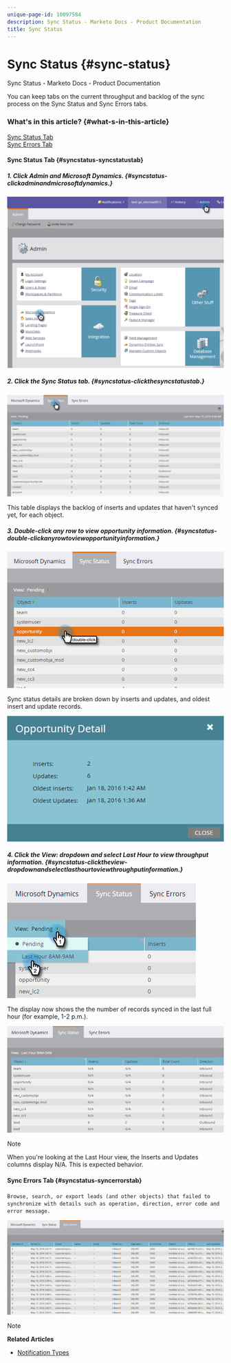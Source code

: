```yaml
---
unique-page-id: 10097584
description: Sync Status - Marketo Docs - Product Documentation
title: Sync Status
---
```


# Sync Status {#sync-status}

Sync Status - Marketo Docs - Product Documentation

You can keep tabs on the current throughput and backlog of the sync process on the Sync Status and Sync Errors tabs.

### What's in this article? {#what-s-in-this-article}

[Sync Status Tab](#syncstatus-syncstatustab)  
[Sync Errors Tab](#syncstatus-syncerrorstab)

#### Sync Status Tab {#syncstatus-syncstatustab}

##### 1. Click Admin and Microsoft Dynamics. {#syncstatus-clickadminandmicrosoftdynamics.}

![](assets/image2016-1-20-11-3a34-3a14.png)

##### 2. Click the Sync Status tab. {#syncstatus-clickthesyncstatustab.}

![](assets/image2016-5-19-10-3a1-3a11.png)

This table displays the backlog of inserts and updates that haven't synced yet, for each object.

##### 3. Double-click any row to view opportunity information. {#syncstatus-double-clickanyrowtoviewopportunityinformation.}

![](assets/image2016-5-19-10-3a3-3a21.png)

Sync status details are broken down by inserts and updates, and oldest insert and update records.

![](assets/image2016-1-22-10-3a51-3a10.png)

##### 4. Click the View: dropdown and select Last Hour to view throughput information. {#syncstatus-clicktheview-dropdownandselectlasthourtoviewthroughputinformation.}

![](assets/image2016-5-19-10-3a20-3a7.png)

The display now shows the the number of records synced in the last full hour (for example, 1-2 p.m.).

![](assets/image2016-5-19-10-3a22-3a15.png)

>[!NOTE]
>
>When you're looking at the Last Hour view, the Inserts and Updates columns display N/A. This is expected behavior.

#### Sync Errors Tab {#syncstatus-syncerrorstab}

`Browse, search, or export leads (and other objects) that failed to synchronize with details such as operation, direction, error code and error message.`

![](assets/image2016-5-19-10-3a26-3a35.png)

>[!NOTE]
>
>**Related Articles**
>
>* [Notification Types](../../../../../welcome-to-marketo-docs/product-docs/core-marketo-concepts/miscellaneous/understanding-notifications/notification-types.md)
>

